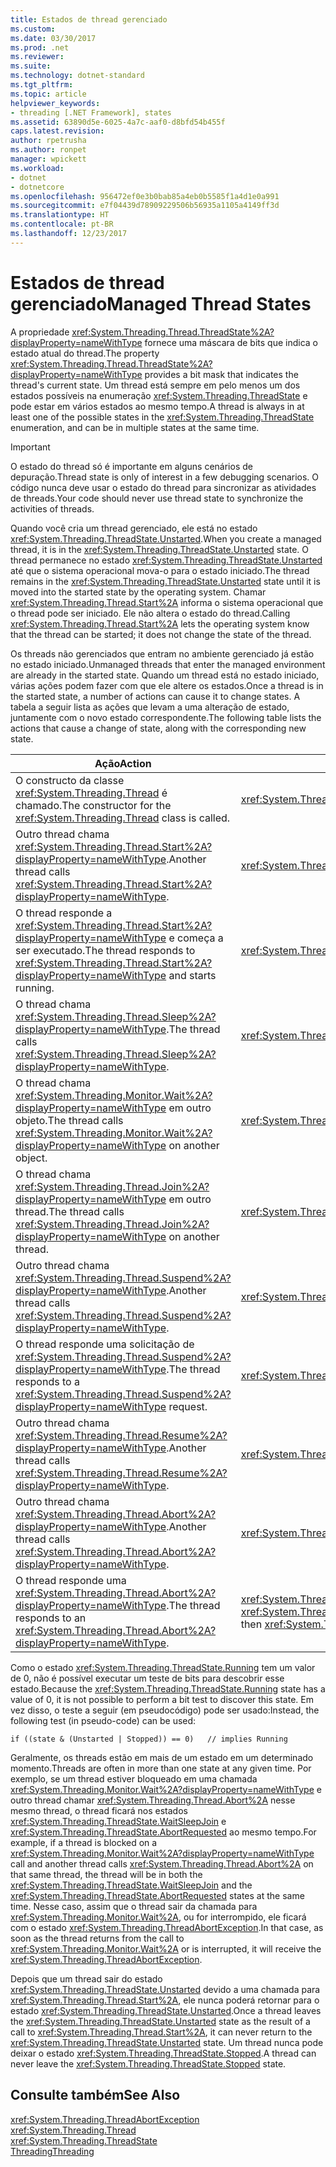 ```yaml
---
title: Estados de thread gerenciado
ms.custom: 
ms.date: 03/30/2017
ms.prod: .net
ms.reviewer: 
ms.suite: 
ms.technology: dotnet-standard
ms.tgt_pltfrm: 
ms.topic: article
helpviewer_keywords:
- threading [.NET Framework], states
ms.assetid: 63890d5e-6025-4a7c-aaf0-d8bfd54b455f
caps.latest.revision: 
author: rpetrusha
ms.author: ronpet
manager: wpickett
ms.workload:
- dotnet
- dotnetcore
ms.openlocfilehash: 956472ef0e3b0bab85a4eb0b5585f1a4d1e0a991
ms.sourcegitcommit: e7f04439d78909229506b56935a1105a4149ff3d
ms.translationtype: HT
ms.contentlocale: pt-BR
ms.lasthandoff: 12/23/2017
---
```

# <a name="managed-thread-states"></a><span data-ttu-id="b2b8c-102">Estados de thread gerenciado</span><span class="sxs-lookup"><span data-stu-id="b2b8c-102">Managed Thread States</span></span>
<span data-ttu-id="b2b8c-103">A propriedade <xref:System.Threading.Thread.ThreadState%2A?displayProperty=nameWithType> fornece uma máscara de bits que indica o estado atual do thread.</span><span class="sxs-lookup"><span data-stu-id="b2b8c-103">The property <xref:System.Threading.Thread.ThreadState%2A?displayProperty=nameWithType> provides a bit mask that indicates the thread's current state.</span></span> <span data-ttu-id="b2b8c-104">Um thread está sempre em pelo menos um dos estados possíveis na enumeração <xref:System.Threading.ThreadState> e pode estar em vários estados ao mesmo tempo.</span><span class="sxs-lookup"><span data-stu-id="b2b8c-104">A thread is always in at least one of the possible states in the <xref:System.Threading.ThreadState> enumeration, and can be in multiple states at the same time.</span></span>  
  
> [!IMPORTANT]
>  <span data-ttu-id="b2b8c-105">O estado do thread só é importante em alguns cenários de depuração.</span><span class="sxs-lookup"><span data-stu-id="b2b8c-105">Thread state is only of interest in a few debugging scenarios.</span></span> <span data-ttu-id="b2b8c-106">O código nunca deve usar o estado do thread para sincronizar as atividades de threads.</span><span class="sxs-lookup"><span data-stu-id="b2b8c-106">Your code should never use thread state to synchronize the activities of threads.</span></span>  
  
 <span data-ttu-id="b2b8c-107">Quando você cria um thread gerenciado, ele está no estado <xref:System.Threading.ThreadState.Unstarted>.</span><span class="sxs-lookup"><span data-stu-id="b2b8c-107">When you create a managed thread, it is in the <xref:System.Threading.ThreadState.Unstarted> state.</span></span> <span data-ttu-id="b2b8c-108">O thread permanece no estado <xref:System.Threading.ThreadState.Unstarted> até que o sistema operacional mova-o para o estado iniciado.</span><span class="sxs-lookup"><span data-stu-id="b2b8c-108">The thread remains in the <xref:System.Threading.ThreadState.Unstarted> state until it is moved into the started state by the operating system.</span></span> <span data-ttu-id="b2b8c-109">Chamar <xref:System.Threading.Thread.Start%2A> informa o sistema operacional que o thread pode ser iniciado. Ele não altera o estado do thread.</span><span class="sxs-lookup"><span data-stu-id="b2b8c-109">Calling <xref:System.Threading.Thread.Start%2A> lets the operating system know that the thread can be started; it does not change the state of the thread.</span></span>  
  
 <span data-ttu-id="b2b8c-110">Os threads não gerenciados que entram no ambiente gerenciado já estão no estado iniciado.</span><span class="sxs-lookup"><span data-stu-id="b2b8c-110">Unmanaged threads that enter the managed environment are already in the started state.</span></span> <span data-ttu-id="b2b8c-111">Quando um thread está no estado iniciado, várias ações podem fazer com que ele altere os estados.</span><span class="sxs-lookup"><span data-stu-id="b2b8c-111">Once a thread is in the started state, a number of actions can cause it to change states.</span></span> <span data-ttu-id="b2b8c-112">A tabela a seguir lista as ações que levam a uma alteração de estado, juntamente com o novo estado correspondente.</span><span class="sxs-lookup"><span data-stu-id="b2b8c-112">The following table lists the actions that cause a change of state, along with the corresponding new state.</span></span>  
  
|<span data-ttu-id="b2b8c-113">Ação</span><span class="sxs-lookup"><span data-stu-id="b2b8c-113">Action</span></span>|<span data-ttu-id="b2b8c-114">Novo estado resultante</span><span class="sxs-lookup"><span data-stu-id="b2b8c-114">Resulting new state</span></span>|  
|------------|-------------------------|  
|<span data-ttu-id="b2b8c-115">O constructo da classe <xref:System.Threading.Thread> é chamado.</span><span class="sxs-lookup"><span data-stu-id="b2b8c-115">The constructor for the <xref:System.Threading.Thread> class is called.</span></span>|<xref:System.Threading.ThreadState.Unstarted>|  
|<span data-ttu-id="b2b8c-116">Outro thread chama <xref:System.Threading.Thread.Start%2A?displayProperty=nameWithType>.</span><span class="sxs-lookup"><span data-stu-id="b2b8c-116">Another thread calls <xref:System.Threading.Thread.Start%2A?displayProperty=nameWithType>.</span></span>|<xref:System.Threading.ThreadState.Unstarted>|  
|<span data-ttu-id="b2b8c-117">O thread responde a <xref:System.Threading.Thread.Start%2A?displayProperty=nameWithType> e começa a ser executado.</span><span class="sxs-lookup"><span data-stu-id="b2b8c-117">The thread responds to <xref:System.Threading.Thread.Start%2A?displayProperty=nameWithType> and starts running.</span></span>|<xref:System.Threading.ThreadState.Running>|  
|<span data-ttu-id="b2b8c-118">O thread chama <xref:System.Threading.Thread.Sleep%2A?displayProperty=nameWithType>.</span><span class="sxs-lookup"><span data-stu-id="b2b8c-118">The thread calls <xref:System.Threading.Thread.Sleep%2A?displayProperty=nameWithType>.</span></span>|<xref:System.Threading.ThreadState.WaitSleepJoin>|  
|<span data-ttu-id="b2b8c-119">O thread chama <xref:System.Threading.Monitor.Wait%2A?displayProperty=nameWithType> em outro objeto.</span><span class="sxs-lookup"><span data-stu-id="b2b8c-119">The thread calls <xref:System.Threading.Monitor.Wait%2A?displayProperty=nameWithType> on another object.</span></span>|<xref:System.Threading.ThreadState.WaitSleepJoin>|  
|<span data-ttu-id="b2b8c-120">O thread chama <xref:System.Threading.Thread.Join%2A?displayProperty=nameWithType> em outro thread.</span><span class="sxs-lookup"><span data-stu-id="b2b8c-120">The thread calls <xref:System.Threading.Thread.Join%2A?displayProperty=nameWithType> on another thread.</span></span>|<xref:System.Threading.ThreadState.WaitSleepJoin>|  
|<span data-ttu-id="b2b8c-121">Outro thread chama <xref:System.Threading.Thread.Suspend%2A?displayProperty=nameWithType>.</span><span class="sxs-lookup"><span data-stu-id="b2b8c-121">Another thread calls <xref:System.Threading.Thread.Suspend%2A?displayProperty=nameWithType>.</span></span>|<xref:System.Threading.ThreadState.SuspendRequested>|  
|<span data-ttu-id="b2b8c-122">O thread responde uma solicitação de <xref:System.Threading.Thread.Suspend%2A?displayProperty=nameWithType>.</span><span class="sxs-lookup"><span data-stu-id="b2b8c-122">The thread responds to a <xref:System.Threading.Thread.Suspend%2A?displayProperty=nameWithType> request.</span></span>|<xref:System.Threading.ThreadState.Suspended>|  
|<span data-ttu-id="b2b8c-123">Outro thread chama <xref:System.Threading.Thread.Resume%2A?displayProperty=nameWithType>.</span><span class="sxs-lookup"><span data-stu-id="b2b8c-123">Another thread calls <xref:System.Threading.Thread.Resume%2A?displayProperty=nameWithType>.</span></span>|<xref:System.Threading.ThreadState.Running>|  
|<span data-ttu-id="b2b8c-124">Outro thread chama <xref:System.Threading.Thread.Abort%2A?displayProperty=nameWithType>.</span><span class="sxs-lookup"><span data-stu-id="b2b8c-124">Another thread calls <xref:System.Threading.Thread.Abort%2A?displayProperty=nameWithType>.</span></span>|<xref:System.Threading.ThreadState.AbortRequested>|  
|<span data-ttu-id="b2b8c-125">O thread responde uma <xref:System.Threading.Thread.Abort%2A?displayProperty=nameWithType>.</span><span class="sxs-lookup"><span data-stu-id="b2b8c-125">The thread responds to an <xref:System.Threading.Thread.Abort%2A?displayProperty=nameWithType>.</span></span>|<span data-ttu-id="b2b8c-126"><xref:System.Threading.ThreadState.Aborted> e, em seguida <xref:System.Threading.ThreadState.Stopped></span><span class="sxs-lookup"><span data-stu-id="b2b8c-126"><xref:System.Threading.ThreadState.Aborted>, then <xref:System.Threading.ThreadState.Stopped></span></span>|  
  
 <span data-ttu-id="b2b8c-127">Como o estado <xref:System.Threading.ThreadState.Running> tem um valor de 0, não é possível executar um teste de bits para descobrir esse estado.</span><span class="sxs-lookup"><span data-stu-id="b2b8c-127">Because the <xref:System.Threading.ThreadState.Running> state has a value of 0, it is not possible to perform a bit test to discover this state.</span></span> <span data-ttu-id="b2b8c-128">Em vez disso, o teste a seguir (em pseudocódigo) pode ser usado:</span><span class="sxs-lookup"><span data-stu-id="b2b8c-128">Instead, the following test (in pseudo-code) can be used:</span></span>  
  
```  
if ((state & (Unstarted | Stopped)) == 0)   // implies Running     
```  
  
 <span data-ttu-id="b2b8c-129">Geralmente, os threads estão em mais de um estado em um determinado momento.</span><span class="sxs-lookup"><span data-stu-id="b2b8c-129">Threads are often in more than one state at any given time.</span></span> <span data-ttu-id="b2b8c-130">Por exemplo, se um thread estiver bloqueado em uma chamada <xref:System.Threading.Monitor.Wait%2A?displayProperty=nameWithType> e outro thread chamar <xref:System.Threading.Thread.Abort%2A> nesse mesmo thread, o thread ficará nos estados <xref:System.Threading.ThreadState.WaitSleepJoin> e <xref:System.Threading.ThreadState.AbortRequested> ao mesmo tempo.</span><span class="sxs-lookup"><span data-stu-id="b2b8c-130">For example, if a thread is blocked on a <xref:System.Threading.Monitor.Wait%2A?displayProperty=nameWithType> call and another thread calls <xref:System.Threading.Thread.Abort%2A> on that same thread, the thread will be in both the <xref:System.Threading.ThreadState.WaitSleepJoin> and the <xref:System.Threading.ThreadState.AbortRequested> states at the same time.</span></span> <span data-ttu-id="b2b8c-131">Nesse caso, assim que o thread sair da chamada para <xref:System.Threading.Monitor.Wait%2A>, ou for interrompido, ele ficará com o estado <xref:System.Threading.ThreadAbortException>.</span><span class="sxs-lookup"><span data-stu-id="b2b8c-131">In that case, as soon as the thread returns from the call to <xref:System.Threading.Monitor.Wait%2A> or is interrupted, it will receive the <xref:System.Threading.ThreadAbortException>.</span></span>  
  
 <span data-ttu-id="b2b8c-132">Depois que um thread sair do estado <xref:System.Threading.ThreadState.Unstarted> devido a uma chamada para <xref:System.Threading.Thread.Start%2A>, ele nunca poderá retornar para o estado <xref:System.Threading.ThreadState.Unstarted>.</span><span class="sxs-lookup"><span data-stu-id="b2b8c-132">Once a thread leaves the <xref:System.Threading.ThreadState.Unstarted> state as the result of a call to <xref:System.Threading.Thread.Start%2A>, it can never return to the <xref:System.Threading.ThreadState.Unstarted> state.</span></span> <span data-ttu-id="b2b8c-133">Um thread nunca pode deixar o estado <xref:System.Threading.ThreadState.Stopped>.</span><span class="sxs-lookup"><span data-stu-id="b2b8c-133">A thread can never leave the <xref:System.Threading.ThreadState.Stopped> state.</span></span>  
  
## <a name="see-also"></a><span data-ttu-id="b2b8c-134">Consulte também</span><span class="sxs-lookup"><span data-stu-id="b2b8c-134">See Also</span></span>  
 <xref:System.Threading.ThreadAbortException>  
 <xref:System.Threading.Thread>  
 <xref:System.Threading.ThreadState>  
 [<span data-ttu-id="b2b8c-135">Threading</span><span class="sxs-lookup"><span data-stu-id="b2b8c-135">Threading</span></span>](../../../docs/standard/threading/index.md)
